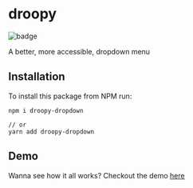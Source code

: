 # droopy

![badge](https://github.com/kevoneil/droopy/actions/workflows/actions.yml/badge.svg)

A better, more accessible, dropdown menu

## Installation

To install this package from NPM run:

```
npm i droopy-dropdown

// or
yarn add droopy-dropdown
```

## Demo

Wanna see how it all works? Checkout the demo [here](https://kevoneil.github.io/droopy/)
